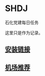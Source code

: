 # SHDJ
石化党建每日任务


这里只是作为记录。



## [安装链接](https://hamibot.com/marketplace/cfGkZ?invite=9kntSh69EHy8Ro32dr4vOVfE)

## [机场推荐](https://okztwo.pro/index.php/#/register?code=5bYeaCmq)
